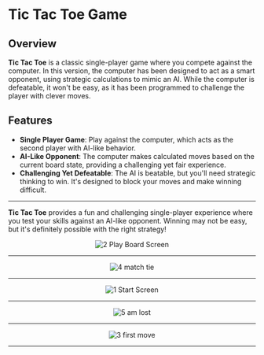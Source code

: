 # Tic Tac Toe Game

## Overview

**Tic Tac Toe** is a classic single-player game where you compete against the computer. In this version, the computer has been designed to act as a smart opponent, using strategic calculations to mimic an AI. While the computer is defeatable, it won't be easy, as it has been programmed to challenge the player with clever moves.

## Features

- **Single Player Game**: Play against the computer, which acts as the second player with AI-like behavior.
- **AI-Like Opponent**: The computer makes calculated moves based on the current board state, providing a challenging yet fair experience.
- **Challenging Yet Defeatable**: The AI is beatable, but you'll need strategic thinking to win. It's designed to block your moves and make winning difficult.

---

**Tic Tac Toe** provides a fun and challenging single-player experience where you test your skills against an AI-like opponent. Winning may not be easy, but it's definitely possible with the right strategy!

<div align="center">
  <img src="https://github.com/user-attachments/assets/5f95079f-3bff-46a7-b33a-3edfc5f13c33" alt="2 Play Board Screen" />
</div>

---

<div align="center">
  <img src="https://github.com/user-attachments/assets/8e1b02a9-f375-4c0b-9212-576b8eb55414" alt="4 match tie" />
</div>

---

<div align="center">
  <img src="https://github.com/user-attachments/assets/4e40860d-ace8-471d-8ee2-8052b3e9e6c7" alt="1 Start Screen" />
</div>

---

<div align="center">
  <img src="https://github.com/user-attachments/assets/161767e3-8dce-4277-85f1-858fb4a8a10c" alt="5 am lost" />
</div>

---

<div align="center">
  <img src="https://github.com/user-attachments/assets/5dfd105a-1755-4d1b-a612-d89a65d9be3f" alt="3 first move" />
</div>

---
